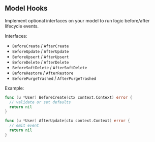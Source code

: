 ## Model Hooks

Implement optional interfaces on your model to run logic before/after lifecycle events.

Interfaces:

- `BeforeCreate` / `AfterCreate`
- `BeforeUpdate` / `AfterUpdate`
- `BeforeUpsert` / `AfterUpsert`
- `BeforeDelete` / `AfterDelete`
- `BeforeSoftDelete` / `AfterSoftDelete`
- `BeforeRestore` / `AfterRestore`
- `BeforePurgeTrashed` / `AfterPurgeTrashed`

Example:

```go
func (u *User) BeforeCreate(ctx context.Context) error {
  // validate or set defaults
  return nil
}

func (u *User) AfterUpdate(ctx context.Context) error {
  // emit event
  return nil
}
```


